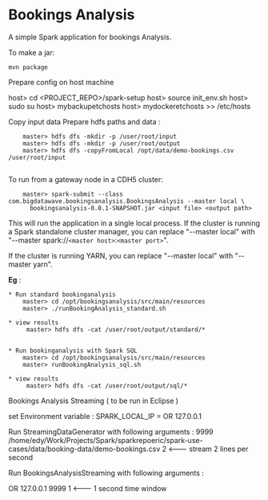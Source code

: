 Bookings Analysis
==============

A simple Spark application for bookings Analysis.

To make a jar:

    mvn package


Prepare config on host machine 

host> cd <PROJECT_REPO>/spark-setup
host> source init_env.sh
host> sudo su 
host> mybackupetchosts
host> mydockeretchosts >> /etc/hosts


Copy input data
Prepare hdfs paths and data : 

```   
    master> hdfs dfs -mkdir -p /user/root/input
    master> hdfs dfs -mkdir -p /user/root/output
    master> hdfs dfs -copyFromLocal /opt/data/demo-bookings.csv /user/root/input
    
```
To run from a gateway node in a CDH5 cluster:

```
    master> spark-submit --class com.bigdatawave.bookingsanalysis.BookingsAnalysis --master local \
      bookingsanalysis-0.0.1-SNAPSHOT.jar <input file> <output path>
```

This will run the application in a single local process.  If the cluster is running a Spark standalone
cluster manager, you can replace "--master local" with "--master spark://`<master host>`:`<master port>`".

If the cluster is running YARN, you can replace "--master local" with "--master yarn".

__Eg__ : 

```
* Run standard bookinganalysis 
    master> cd /opt/bookingsanalysis/src/main/resources
    master> ./runBookingAnalysis_standard.sh

* view results
     master> hdfs dfs -cat /user/root/output/standard/*


* Run bookinganalysis with Spark SQL
    master> cd /opt/bookingsanalysis/src/main/resources
    master> runBookingAnalysis_sql.sh

* view results
     master> hdfs dfs -cat /user/root/output/sql/*
```


Bookings Analysis Streaming ( to be run in Eclipse )


set Environment variable : 
SPARK_LOCAL_IP = <IP ADRESS OF HOST> OR 127.0.0.1

Run StreamingDataGenerator with following arguments : 
9999
/home/edy/Work/Projects/Spark/sparkrepoeric/spark-use-cases/data/booking-data/demo-bookings.csv
2         <--- stream 2 lines per second

Run BookingsAnalysisStreaming with following arguments : 

<IP ADRESS OF HOST> OR 127.0.0.1
9999
1        <--- 1 second time window
